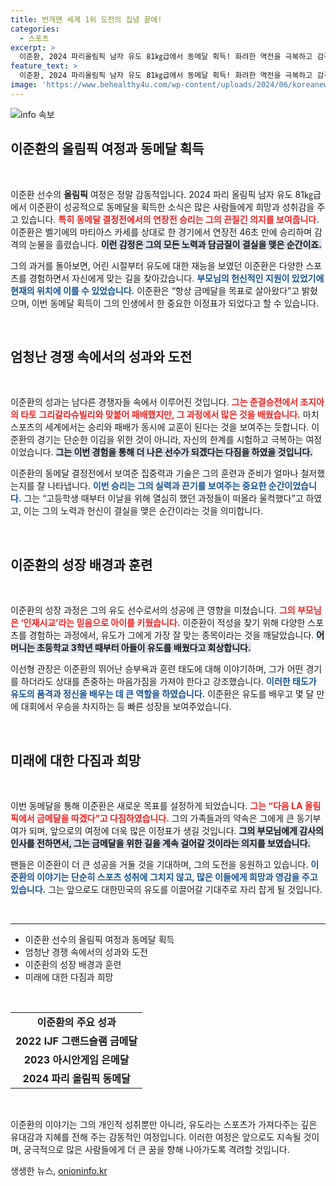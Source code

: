 ```yaml
---
title: 번개맨 세계 1위 도전의 집념 끝에!
categories:
  - 스포츠
excerpt: >
  이준환, 2024 파리올림픽 남자 유도 81㎏급에서 동메달 획득! 화려한 역전을 극복하고 감격의 눈물을 흘리며 금메달에 대한 각오를 다지다. 그의 훈련 비하인드와 가족의 지원이 밝혀진다!
feature_text: >
  이준환, 2024 파리올림픽 남자 유도 81㎏급에서 동메달 획득! 화려한 역전을 극복하고 감격의 눈물을 흘리며 금메달에 대한 각오를 다지다. 그의 훈련 비하인드와 가족의 지원이 밝혀진다!
image: 'https://www.behealthy4u.com/wp-content/uploads/2024/06/koreanews.jpg'
---
```


<p><img src="https://www.behealthy4u.com/wp-content/uploads/2024/06/koreanews.jpg" alt="info 속보" /></p>

<h2 data-ke-size="size26">이준환의 올림픽 여정과 동메달 획득</h2>

<p data-ke-size="size16">&nbsp;</p>

<p>이준환 선수의 <b>올림픽</b> 여정은 정말 감동적입니다. 2024 파리 올림픽 남자 유도 81㎏급에서 이준환이 성공적으로 동메달을 획득한 소식은 많은 사람들에게 희망과 성취감을 주고 있습니다. <b><span style="color: #ee2323;">특히 동메달 결정전에서의 연장전 승리는 그의 끈질긴 의지를 보여줍니다.</span></b> 이준환은 벨기에의 마티아스 카세를 상대로 한 경기에서 연장전 46초 만에 승리하며 감격의 눈물을 흘렸습니다. <b><span style="background-color: #21538527;">이런 감정은 그의 모든 노력과 담금질이 결실을 맺은 순간이죠.</span></b></p>

<p>그의 과거를 돌아보면, 어린 시절부터 유도에 대한 재능을 보였던 이준환은 다양한 스포츠를 경험하면서 자신에게 맞는 길을 찾아갔습니다. <b><span style="color: #1a5490;">부모님의 헌신적인 지원이 있었기에 현재의 위치에 이를 수 있었습니다.</span></b> 이준환은 “항상 금메달을 목표로 살아왔다”고 밝혔으며, 이번 동메달 획득이 그의 인생에서 한 중요한 이정표가 되었다고 할 수 있습니다.</p>

<p data-ke-size="size16">&nbsp;</p>

<h2 data-ke-size="size26">엄청난 경쟁 속에서의 성과와 도전</h2>

<p data-ke-size="size16">&nbsp;</p>

<p>이준환의 성과는 남다른 경쟁자들 속에서 이루어진 것입니다. <b><span style="color: #ee2323;">그는 준결승전에서 조지아의 타토 그리갈라슈빌리와 맞붙어 패배했지만, 그 과정에서 많은 것을 배웠습니다.</span></b> 마치 스포츠의 세계에서는 승리와 패배가 동시에 교훈이 된다는 것을 보여주는 듯합니다. 이준환의 경기는 단순한 이김을 위한 것이 아니라, 자신의 한계를 시험하고 극복하는 여정이었습니다. <b><span style="background-color: #21538527;">그는 이번 경험을 통해 더 나은 선수가 되겠다는 다짐을 하였을 것입니다.</span></b></p>

<p>이준환의 동메달 결정전에서 보여준 집중력과 기술은 그의 훈련과 준비가 얼마나 철저했는지를 잘 나타냅니다. <b><span style="color: #1a5490;">이번 승리는 그의 실력과 끈기를 보여주는 중요한 순간이었습니다.</span></b> 그는 “고등학생 때부터 이날을 위해 열심히 했던 과정들이 떠올라 울컥했다”고 하였고, 이는 그의 노력과 헌신이 결실을 맺은 순간이라는 것을 의미합니다.</p>

<p data-ke-size="size16">&nbsp;</p>

<h2 data-ke-size="size26">이준환의 성장 배경과 훈련</h2>

<p data-ke-size="size16">&nbsp;</p>

<p>이준환의 성장 과정은 그의 유도 선수로서의 성공에 큰 영향을 미쳤습니다. <b><span style="color: #ee2323;">그의 부모님은 ‘인재시교’라는 믿음으로 아이를 키웠습니다.</span></b> 이준환이 적성을 찾기 위해 다양한 스포츠를 경험하는 과정에서, 유도가 그에게 가장 잘 맞는 종목이라는 것을 깨달았습니다. <b><span style="background-color: #21538527;">어머니는 초등학교 3학년 때부터 아들이 유도를 배웠다고 회상합니다.</span></b></p>

<p>이선형 관장은 이준환의 뛰어난 승부욕과 훈련 태도에 대해 이야기하며, 그가 어떤 경기를 하더라도 상대를 존중하는 마음가짐을 가져야 한다고 강조했습니다. <b><span style="color: #1a5490;">이러한 태도가 유도의 품격과 정신을 배우는 데 큰 역할을 하였습니다.</span></b> 이준환은 유도를 배우고 몇 달 만에 대회에서 우승을 차지하는 등 빠른 성장을 보여주었습니다.</p>

<p data-ke-size="size16">&nbsp;</p>

<h2 data-ke-size="size26">미래에 대한 다짐과 희망</h2>

<p data-ke-size="size16">&nbsp;</p>

<p>이번 동메달을 통해 이준환은 새로운 목표를 설정하게 되었습니다. <b><span style="color: #ee2323;">그는 “다음 LA 올림픽에서 금메달을 따겠다”고 다짐하였습니다.</span></b> 그의 가족들과의 약속은 그에게 큰 동기부여가 되며, 앞으로의 여정에 더욱 많은 이정표가 생길 것입니다. <b><span style="background-color: #21538527;">그의 부모님에게 감사의 인사를 전하면서, 그는 금메달을 위한 길을 계속 걸어갈 것이라는 의지를 보였습니다.</span></b></p>

<p>팬들은 이준환이 더 큰 성공을 거둘 것을 기대하며, 그의 도전을 응원하고 있습니다. <b><span style="color: #1a5490;">이준환의 이야기는 단순히 스포츠 성취에 그치지 않고, 많은 이들에게 희망과 영감을 주고 있습니다.</span></b> 그는 앞으로도 대한민국의 유도를 이끌어갈 기대주로 자리 잡게 될 것입니다.</p>

<p data-ke-size="size16">&nbsp;</p>

<hr>

<ul>
   <li>이준환 선수의 올림픽 여정과 동메달 획득</li>
   <li>엄청난 경쟁 속에서의 성과와 도전</li>
   <li>이준환의 성장 배경과 훈련</li>
   <li>미래에 대한 다짐과 희망</li>
</ul>

<p data-ke-size="size16">&nbsp;</p>

<table>
   <tr>
      <td style="text-align: center; height: 17px;"><b>이준환의 주요 성과</b></td>
   </tr>
   <tr>
      <td style="text-align: center; height: 17px;"><b>2022 IJF 그랜드슬램 금메달</b></td>
   </tr>
   <tr>
      <td style="text-align: center; height: 17px;"><b>2023 아시안게임 은메달</b></td>
   </tr>
   <tr>
      <td style="text-align: center; height: 17px;"><b>2024 파리 올림픽 동메달</b></td>
   </tr>
</table> 

<p data-ke-size="size16">&nbsp;</p>

<p>이준환의 이야기는 그의 개인적 성취뿐만 아니라, 유도라는 스포츠가 가져다주는 깊은 유대감과 지혜를 전해 주는 감동적인 여정입니다. 이러한 여정은 앞으로도 지속될 것이며, 궁극적으로 많은 사람들에게 더 큰 꿈을 향해 나아가도록 격려할 것입니다.</p>
생생한 뉴스, <a href="https://onioninfo.kr" rel="dofollow">onioninfo.kr</a>


